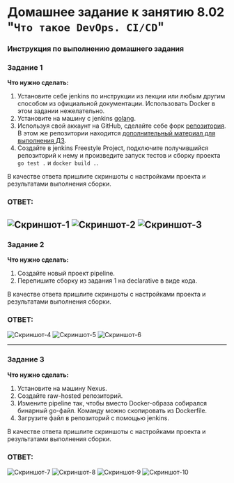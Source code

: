 # Домашнее задание к занятию 8.02 "`Что такое DevOps. СI/СD`" 
### Инструкция по выполнению домашнего задания

  
### Задание 1

**Что нужно сделать:**

1. Установите себе jenkins по инструкции из лекции или любым другим способом из официальной документации. Использовать Docker в этом задании нежелательно.
2. Установите на машину с jenkins [golang](https://golang.org/doc/install).
3. Используя свой аккаунт на GitHub, сделайте себе форк [репозитория](https://github.com/netology-code/sdvps-materials.git). В этом же репозитории находится [дополнительный материал для выполнения ДЗ](https://github.com/netology-code/sdvps-materials/blob/main/CICD/8.2-hw.md).
3. Создайте в jenkins Freestyle Project, подключите получившийся репозиторий к нему и произведите запуск тестов и сборку проекта ```go test .``` и  ```docker build .```.

В качестве ответа пришлите скриншоты с настройками проекта и результатами выполнения сборки.

### ОТВЕТ:

![Скриншот-1](https://github.com/George210890/-DevOps.-I-D-/blob/main/8.02_1.png)
![Скриншот-2](https://github.com/George210890/-DevOps.-I-D-/blob/main/8.02_2.png)
![Скриншот-3](https://github.com/George210890/-DevOps.-I-D-/blob/main/8.02_3.png)
---

### Задание 2

**Что нужно сделать:**

1. Создайте новый проект pipeline.
2. Перепишите сборку из задания 1 на declarative в виде кода.

В качестве ответа пришлите скриншоты с настройками проекта и результатами выполнения сборки.

### ОТВЕТ:

![Скриншот-4](https://github.com/George210890/-DevOps.-I-D-/blob/main/8.02_4.png)
![Скриншот-5](https://github.com/George210890/-DevOps.-I-D-/blob/main/8.02_5.png)
![Скриншот-6](https://github.com/George210890/-DevOps.-I-D-/blob/main/8.02_6.png)

---

### Задание 3

**Что нужно сделать:**

1. Установите на машину Nexus.
1. Создайте raw-hosted репозиторий.
1. Измените pipeline так, чтобы вместо Docker-образа собирался бинарный go-файл. Команду можно скопировать из Dockerfile.
1. Загрузите файл в репозиторий с помощью jenkins.

В качестве ответа пришлите скриншоты с настройками проекта и результатами выполнения сборки.

### ОТВЕТ:

![Скриншот-7](https://github.com/George210890/-DevOps.-I-D-/blob/main/8.02_7.png)
![Скриншот-8](https://github.com/George210890/-DevOps.-I-D-/blob/main/8.02_8.png)
![Скриншот-9](https://github.com/George210890/-DevOps.-I-D-/blob/main/8.02_9.png)
![Скриншот-10](https://github.com/George210890/-DevOps.-I-D-/blob/main/8.02_10.png)
